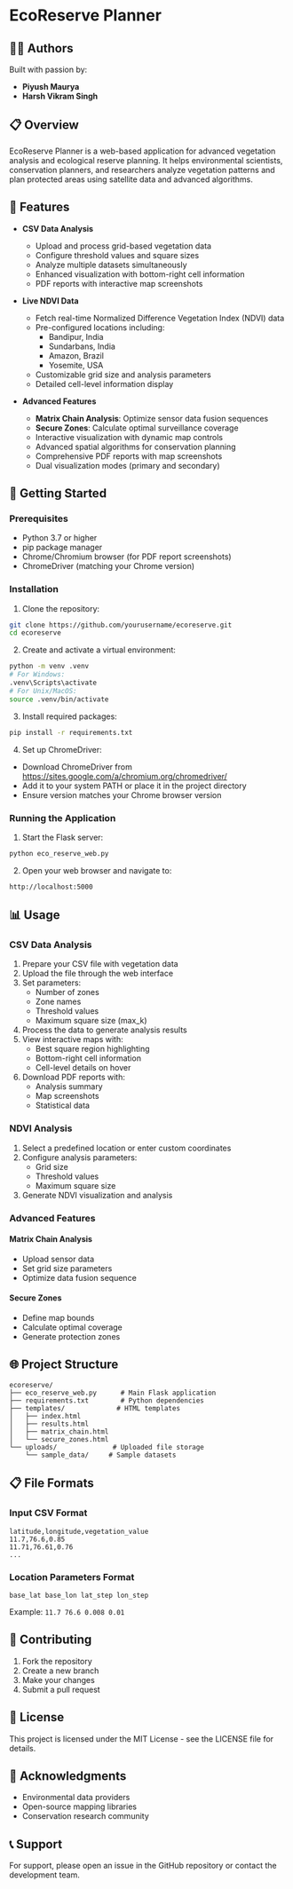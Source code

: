 # EcoReserve Planner

## 👨‍💻 Authors

Built with passion by:
- **Piyush Maurya**
- **Harsh Vikram Singh**

## 📋 Overview

EcoReserve Planner is a web-based application for advanced vegetation analysis and ecological reserve planning. It helps environmental scientists, conservation planners, and researchers analyze vegetation patterns and plan protected areas using satellite data and advanced algorithms.

## 🌟 Features

- **CSV Data Analysis**
  - Upload and process grid-based vegetation data
  - Configure threshold values and square sizes
  - Analyze multiple datasets simultaneously
  - Enhanced visualization with bottom-right cell information
  - PDF reports with interactive map screenshots

- **Live NDVI Data**
  - Fetch real-time Normalized Difference Vegetation Index (NDVI) data
  - Pre-configured locations including:
    - Bandipur, India
    - Sundarbans, India
    - Amazon, Brazil
    - Yosemite, USA
  - Customizable grid size and analysis parameters
  - Detailed cell-level information display

- **Advanced Features**
  - **Matrix Chain Analysis**: Optimize sensor data fusion sequences
  - **Secure Zones**: Calculate optimal surveillance coverage
  - Interactive visualization with dynamic map controls
  - Advanced spatial algorithms for conservation planning
  - Comprehensive PDF reports with map screenshots
  - Dual visualization modes (primary and secondary)

## 🚀 Getting Started

### Prerequisites

- Python 3.7 or higher
- pip package manager
- Chrome/Chromium browser (for PDF report screenshots)
- ChromeDriver (matching your Chrome version)

### Installation

1. Clone the repository:
```bash
git clone https://github.com/yourusername/ecoreserve.git
cd ecoreserve
```

2. Create and activate a virtual environment:
```bash
python -m venv .venv
# For Windows:
.venv\Scripts\activate
# For Unix/MacOS:
source .venv/bin/activate
```

3. Install required packages:
```bash
pip install -r requirements.txt
```

4. Set up ChromeDriver:
- Download ChromeDriver from https://sites.google.com/a/chromium.org/chromedriver/
- Add it to your system PATH or place it in the project directory
- Ensure version matches your Chrome browser version

### Running the Application

1. Start the Flask server:
```bash
python eco_reserve_web.py
```

2. Open your web browser and navigate to:
```
http://localhost:5000
```

## 📊 Usage

### CSV Data Analysis

1. Prepare your CSV file with vegetation data
2. Upload the file through the web interface
3. Set parameters:
   - Number of zones
   - Zone names
   - Threshold values
   - Maximum square size (max_k)
4. Process the data to generate analysis results
5. View interactive maps with:
   - Best square region highlighting
   - Bottom-right cell information
   - Cell-level details on hover
6. Download PDF reports with:
   - Analysis summary
   - Map screenshots
   - Statistical data

### NDVI Analysis

1. Select a predefined location or enter custom coordinates
2. Configure analysis parameters:
   - Grid size
   - Threshold values
   - Maximum square size
3. Generate NDVI visualization and analysis

### Advanced Features

#### Matrix Chain Analysis
- Upload sensor data
- Set grid size parameters
- Optimize data fusion sequence

#### Secure Zones
- Define map bounds
- Calculate optimal coverage
- Generate protection zones

## 🌐 Project Structure

```
ecoreserve/
├── eco_reserve_web.py      # Main Flask application
├── requirements.txt        # Python dependencies
├── templates/             # HTML templates
│   ├── index.html
│   ├── results.html
│   ├── matrix_chain.html
│   └── secure_zones.html
└── uploads/              # Uploaded file storage
    └── sample_data/     # Sample datasets
```

## 📋 File Formats

### Input CSV Format
```csv
latitude,longitude,vegetation_value
11.7,76.6,0.85
11.71,76.61,0.76
...
```

### Location Parameters Format
```
base_lat base_lon lat_step lon_step
```
Example: `11.7 76.6 0.008 0.01`

## 🤝 Contributing

1. Fork the repository
2. Create a new branch
3. Make your changes
4. Submit a pull request

## 📄 License

This project is licensed under the MIT License - see the LICENSE file for details.

## 🙏 Acknowledgments

- Environmental data providers
- Open-source mapping libraries
- Conservation research community

## 📞 Support

For support, please open an issue in the GitHub repository or contact the development team.
